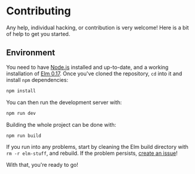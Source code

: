 Contributing
============

Any help, individual hacking, or contribution is very welcome! Here is a bit of help to get you started.

Environment
-----------

You need to have [Node.js](https://nodejs.org/en/) installed and up-to-date, and a working installation of [Elm 0.17](http://elm-lang.org/).
Once you've cloned the repository, `cd` into it and install `npm` dependencies:

```bash
npm install
```

You can then run the development server with:

```bash
npm run dev
```

Building the whole project can be done with:

```bash
npm run build
```

If you run into any problems, start by cleaning the Elm build directory with `rm -r elm-stuff`, and rebuild. If the problem persists, [create an issue](https://gitlab.com/wehlutyk/gistr-app/issues/new)!

With that, you're ready to go!

